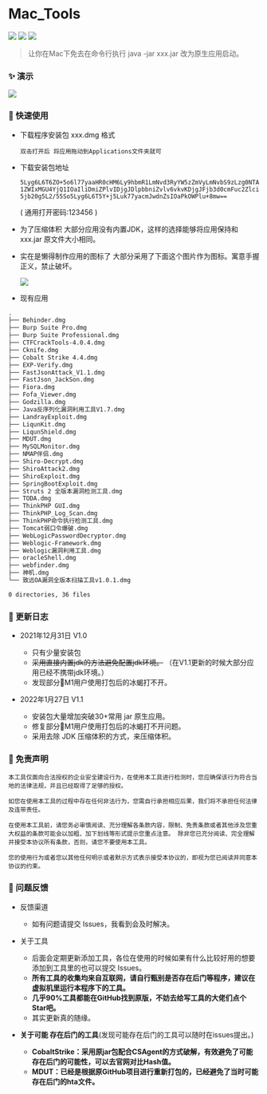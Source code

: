# Mac_Tools

![](https://img.shields.io/github/stars/NineRiverSec/Mac_Tools) ![](https://img.shields.io/github/forks/NineRiverSec/Mac_Tools)  ![](https://img.shields.io/github/issues/ghealer/GUI_Tools)
> 让你在Mac下免去在命令行执行 java -jar xxx.jar 改为原生应用启动。

### ✨ 演示
![](https://raw.githubusercontent.com/NineRiverSec/Mac_Tools/main/img/Demo.png)



### 🚀 快速使用
- 下载程序安装包 xxx.dmg 格式

  `双击打开后 将应用拖动到Applications文件夹就可 `
  
- 下载安装包地址

  `5Lyg6L6T6ZO+5o6l77yaaHR0cHM6Ly9hbmR1LmNvd3RyYW5zZmVyLmNvbS9zLzg0NTA1ZWIxMGU4YjQ1IOaIliDmiZPlvIDjgJDlpbbniZvlv6vkvKDjgJFjb3d0cmFuc2Zlci5jb20g5L2/55So5Lyg6L6T5Y+j5Luk77yacmJwdnZsIOaPkOWPlu+8mw==`
  
  ( 通用打开密码:123456 )
  
- 为了压缩体积 大部分应用没有内置JDK，这样的选择能够将应用保持和xxx.jar 原文件大小相同。
  
- 实在是懒得制作应用的图标了 大部分采用了下面这个图片作为图标。寓意手握正义，禁止破坏。
  
  ![](https://raw.githubusercontent.com/NineRiverSec/Mac_Tools/main/img/Justice_.png)
  
- 现有应用
```markdown
.
├── Behinder.dmg
├── Burp Suite Pro.dmg
├── Burp Suite Professional.dmg
├── CTFCrackTools-4.0.4.dmg
├── Cknife.dmg
├── Cobalt Strike 4.4.dmg
├── EXP-Verify.dmg
├── FastJsonAttack_V1.1.dmg
├── FastJson_JackSon.dmg
├── Fiora.dmg
├── Fofa_Viewer.dmg
├── Godzilla.dmg
├── Java反序列化漏洞利用工具V1.7.dmg
├── LandrayExploit.dmg
├── LiqunKit.dmg
├── LiqunShield.dmg
├── MDUT.dmg
├── MySQLMonitor.dmg
├── NMAP伴侣.dmg
├── Shiro-Decrypt.dmg
├── ShiroAttack2.dmg
├── ShiroExploit.dmg
├── SpringBootExploit.dmg
├── Struts 2 全版本漏洞检测工具.dmg
├── TODA.dmg
├── ThinkPHP GUI.dmg
├── ThinkPHP_Log_Scan.dmg
├── ThinkPHP命令执行检测工具.dmg
├── Tomcat弱口令爆破.dmg
├── WebLogicPasswordDecryptor.dmg
├── Weblogic-Framework.dmg
├── Weblogic漏洞利用工具.dmg
├── oracleShell.dmg
├── webfinder.dmg
├── 神机.dmg
└── 致远OA漏洞全版本扫描工具v1.0.1.dmg

0 directories, 36 files
```

### 🐾  更新日志

- 2021年12月31日 V1.0
	- 只有少量安装包
	- ~~采用直接内置jdk的方法避免配置jdk环境。~~ （在V1.1更新的时候大部分应用已经不携带jdk环境。）
	- 发现部分M1用户使用打包后的冰蝎打不开。
	
- 2022年1月27日 V1.1
	
	- 安装包大量增加突破30+常用 jar 原生应用。
	- 修复部分M1用户使用打包后的冰蝎打不开问题。
	- 采用去除 JDK 压缩体积的方式，来压缩体积。
	

### 📝 免责声明

	本工具仅面向合法授权的企业安全建设行为，在使用本工具进行检测时，您应确保该行为符合当地的法律法规，并且已经取得了足够的授权。  
	
	如您在使用本工具的过程中存在任何非法行为，您需自行承担相应后果，我们将不承担任何法律及连带责任。 
	
	在使用本工具前，请您务必审慎阅读、充分理解各条款内容，限制、免责条款或者其他涉及您重大权益的条款可能会以加粗、加下划线等形式提示您重点注意。 除非您已充分阅读、完全理解并接受本协议所有条款，否则，请您不要使用本工具。
	
	您的使用行为或者您以其他任何明示或者默示方式表示接受本协议的，即视为您已阅读并同意本协议的约束。 

### 🙋 问题反馈

- 反馈渠道
	- 如有问题请提交 Issues，我看到会及时解决。

- 关于工具
	- 后面会定期更新添加工具，各位在使用的时候如果有什么比较好用的想要添加到工具里的也可以提交 Issues。
	- **所有工具的收集均来自互联网，请自行甄别是否存在后门等程序，建议在虚拟机里运行本程序下的工具。**
	- **几乎90%工具都能在GitHub找到原版，不妨去给写工具的大佬们点个Star吧。**
	- 其实更新真的随缘。
	
- **关于可能 存在后门的工具**(发现可能存在后门的工具可以随时在issues提出。)
	
	- **CobaltStrike：采用原jar包配合CSAgent的方式破解，有效避免了可能存在后门的可能性，可以去官网对比Hash值。**
	- **MDUT：已经是根据原GitHub项目进行重新打包的，已经避免了当时可能存在后门的hta文件。**
	
	
	
	


